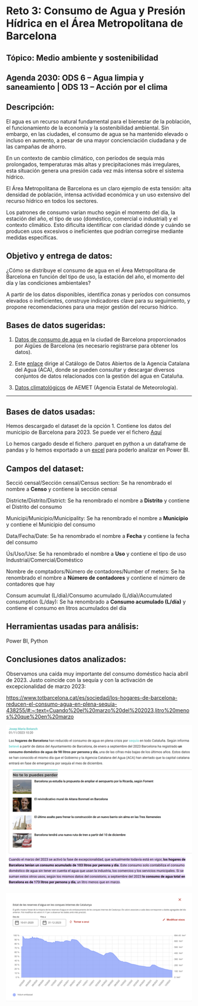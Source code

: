 # Reto 3: Consumo de Agua y Presión Hídrica en el Área Metropolitana de Barcelona

## Tópico: Medio ambiente y sostenibilidad

## Agenda 2030: ODS 6 – Agua limpia y saneamiento | ODS 13 – Acción por el clima

## Descripción:

El agua es un recurso natural fundamental para el bienestar de la población, el funcionamiento de la economía y la sostenibilidad ambiental. Sin embargo, en las ciudades, el consumo de agua se ha mantenido elevado o incluso en aumento, a pesar de una mayor concienciación ciudadana y de las campañas de ahorro.

En un contexto de cambio climático, con períodos de sequía más prolongados, temperaturas más altas y precipitaciones más irregulares, esta situación genera una presión cada vez más intensa sobre el sistema hídrico.

El Área Metropolitana de Barcelona es un claro ejemplo de esta tensión: alta densidad de población, intensa actividad económica y un uso extensivo del recurso hídrico en todos los sectores.

Los patrones de consumo varían mucho según el momento del día, la estación del año, el tipo de uso (doméstico, comercial o industrial) y el contexto climático. Esto dificulta identificar con claridad dónde y cuándo se producen usos excesivos o ineficientes que podrían corregirse mediante medidas específicas.

## Objetivo y entrega de datos:

¿Cómo se distribuye el consumo de agua en el Área Metropolitana de Barcelona en función del tipo de uso, la estación del año, el momento del día y las condiciones ambientales?

A partir de los datos disponibles, identifica zonas y períodos con consumos elevados o ineficientes, construye indicadores clave para su seguimiento, y propone recomendaciones para una mejor gestión del recurso hídrico.

## Bases de datos sugeridas:

1. [Datos de consumo de agua](https://www.abdatachallenge.cat/) en la ciudad de Barcelona proporcionados por Aigües de Barcelona (es necesario registrarse para obtener los datos).

2. Este [enlace](https://aca.gencat.cat/ca/laigua/consulta-de-dades/dades-obertes/cataleg-dades-obertes/) dirige al Catálogo de Datos Abiertos de la Agencia Catalana del Agua (ACA), donde se pueden consultar y descargar diversos conjuntos de datos relacionados con la gestión del agua en Cataluña.

3. [Datos climatológicos](https://www.aemet.es/ca/serviciosclimaticos/datosclimatologicos) de AEMET (Agencia Estatal de Meteorología).

------------------------------

## Bases de datos usadas:

Hemos descargado el dataset de la opción 1. Contiene los datos del municipio de Barcelona para 2023. Se puede ver el fichero [Aquí](https://github.com/cvilafer/Datato_Equipo1_Reto3/blob/main/Consumo_agua.parquet)

Lo hemos cargado desde el fichero .parquet en python a un dataframe de pandas y lo hemos exportado a un [excel](https://github.com/cvilafer/Datato_Equipo1_Reto3/blob/main/Consumo_agua.xlsx) para poderlo analizar en Power BI.

## Campos del dataset:

Secció censal/Sección censal/Census section: Se ha renombrado el nombre a **Censo** y contiene la sección censal

Districte/Distrito/District: Se ha renombrado el nombre a **Distrito** y contiene el Distrito del consumo

Municipi/Municipio/Municipality: Se ha renombrado el nombre a **Municipio** y contiene el Municipio del consumo

Data/Fecha/Date: Se ha renombrado el nombre a **Fecha** y contiene la fecha del consumo

Ús/Uso/Use: Se ha renombrado el nombre a **Uso** y contiene el tipo de uso Industrial/Comercial/Doméstico

Nombre de comptadors/Número de contadores/Number of meters: Se ha renombrado el nombre a **Número de contadores** y contiene el número de contadores que hay

Consum acumulat (L/dia)/Consumo acumulado (L/día)/Accumulated consumption (L/day): Se ha renombrado a **Consumo acumulado (L/día)** y contiene el consumo en litros acumulados del día

## Herramientas usadas para análisis:

Power BI, Python

## Conclusiones datos analizados:

Observamos una caída muy importante del consumo doméstico hacia abril de 2023. Justo coincide con la sequía y con la activación de excepcionalidad de marzo 2023:

https://www.totbarcelona.cat/es/sociedad/los-hogares-de-barcelona-reducen-el-consumo-agua-en-plena-sequia-438255/#:~:text=Cuando%20el%20marzo%20del%202023,litro%20menos%20que%20en%20marzo

![Noticia sequía](https://github.com/cvilafer/Datato_Equipo1_Reto3/blob/main/noticia_sequia1.png)

![Agua cuencas internas Catalunya](https://github.com/cvilafer/Datato_Equipo1_Reto3/blob/main/agua_cuencas_internas_catalunya.png)


